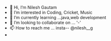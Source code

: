 - 👋 Hi, I’m Nilesh Gautam
- 👀 I’m interested in Coding, Cricket, Music
- 🌱 I’m currently learning ...java,web development 
- 💞️ I’m looking to collaborate on ... '-'
- 📫 How to reach me ... insta-- @nilesh__g
- 

<!---
No1nilesh/No1nilesh is a ✨ special ✨ repository because its `README.md` (this file) appears on your GitHub profile.
You can click the Preview link to take a look at your changes.
--->

